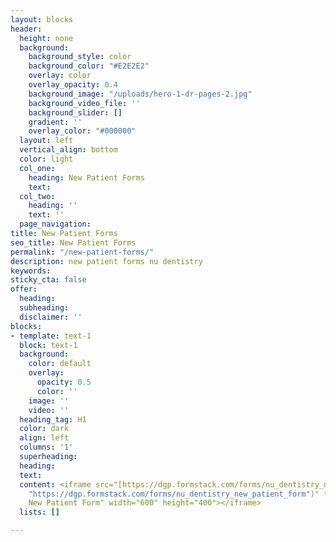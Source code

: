 ```yaml
---
layout: blocks
header:
  height: none
  background:
    background_style: color
    background_color: "#E2E2E2"
    overlay: color
    overlay_opacity: 0.4
    background_image: "/uploads/hero-1-dr-pages-2.jpg"
    background_video_file: ''
    background_slider: []
    gradient: ''
    overlay_color: "#000000"
  layout: left
  vertical_align: bottom
  color: light
  col_one:
    heading: New Patient Forms
    text: 
  col_two:
    heading: ''
    text: ''
  page_navigation: 
title: New Patient Forms
seo_title: New Patient Forms
permalink: "/new-patient-forms/"
description: new patient forms nu dentistry
keywords: 
sticky_cta: false
offer:
  heading: 
  subheading: 
  disclaimer: ''
blocks:
- template: text-1
  block: text-1
  background:
    color: default
    overlay:
      opacity: 0.5
      color: ''
    image: ''
    video: ''
  heading_tag: H1
  color: dark
  align: left
  columns: '1'
  superheading: 
  heading: 
  text: 
  content: <iframe src="[https://dgp.formstack.com/forms/nu_dentistry_new_patient_form](https://dgp.formstack.com/forms/nu_dentistry_new_patient_form
    "https://dgp.formstack.com/forms/nu_dentistry_new_patient_form")" title="Nu Dentistry
    New Patient Form" width="600" height="400"></iframe>
  lists: []

---
```

